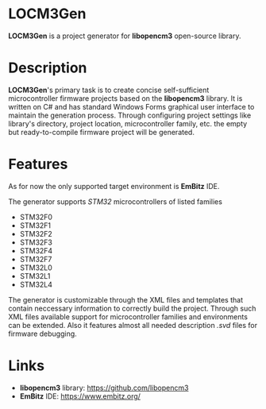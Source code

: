 # LOCM3Gen

**LOCM3Gen** is a project generator for **libopencm3** open-source library.

# Description

**LOCM3Gen**'s primary task is to create concise self-sufficient microcontroller firmware projects based on the **libopencm3** library. It is written on C# and has standard Windows Forms graphical user interface to maintain the generation process. Through configuring project settings like library's directory, project location, microcontroller family, etc. the empty but ready-to-compile firmware project will be generated.

# Features

As for now the only supported target environment is **EmBitz** IDE.

The generator supports *STM32* microcontrollers of listed families

* STM32F0
* STM32F1
* STM32F2
* STM32F3
* STM32F4
* STM32F7
* STM32L0
* STM32L1
* STM32L4

The generator is customizable through the XML files and templates that contain neccessary information to correctly build the project. Through such XML files available support for microcontroller families and environments can be extended. Also it features almost all needed description *.svd* files for firmware debugging.

# Links

* **libopencm3** library: <https://github.com/libopencm3>
* **EmBitz** IDE: <https://www.embitz.org/>